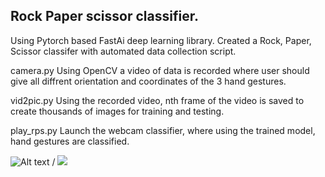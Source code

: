 ## Rock Paper scissor classifier. 

Using Pytorch based FastAi deep learning library. Created a Rock, Paper, Scissor classifer with automated data collection script. 

camera.py
Using OpenCV a video of data is recorded where user should give all diffrent orientation and coordinates of the 3 hand gestures. 

vid2pic.py 
Using the recorded video, nth frame of the video is saved to create thousands of images for training and testing. 

play_rps.py 
Launch the webcam classifier, where using the trained model, hand gestures are classified. 

![Alt text](https://github.com/sepehrfard/ROCKPAPERSCISSOR/blob/master/images/gameplay.gif) / ![](https://github.com/sepehrfard/ROCKPAPERSCISSOR/blob/master/images/gameplay.gif)